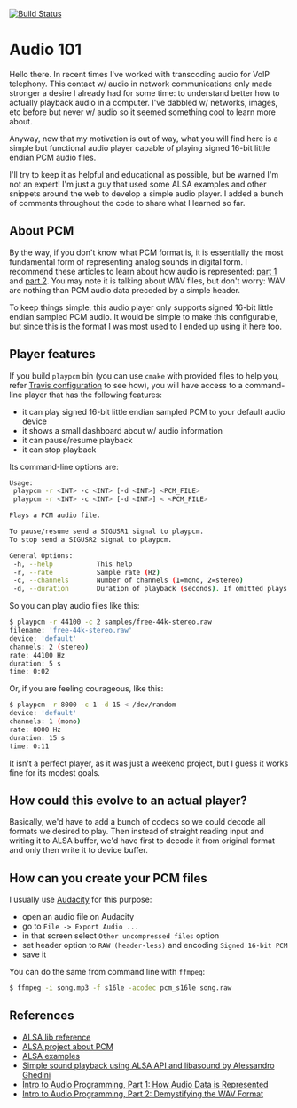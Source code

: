 [![Build Status](https://travis-ci.org/fogo/audio101.svg?branch=master)](https://travis-ci.org/fogo/audio101)

Audio 101
=========

Hello there. In recent times I've worked with transcoding audio for VoIP
telephony. This contact w/ audio in network communications only made stronger
a desire I already had for some time: to understand better how to actually
playback audio in a computer. I've dabbled w/ networks, images, etc before but
 never w/ audio so it seemed something cool to learn more about.

Anyway, now that my motivation is out of way, what you will find here is a
simple but functional audio player capable of playing signed 16-bit little 
endian PCM audio files.

I'll try to keep it as helpful and educational as possible,
but be warned I'm not an expert! I'm just a guy that used some ALSA examples and
other snippets around the web to develop a simple audio player. I added a bunch
of comments throughout the code to share what I learned so far.

## About PCM

By the way, if you don't know what PCM format is, it is essentially the most 
fundamental form of representing analog sounds in digital form. I recommend these
articles to learn about how audio is represented:
[part 1](https://blogs.msdn.microsoft.com/dawate/2009/06/22/intro-to-audio-programming-part-1-how-audio-data-is-represented/) and
[part 2](https://blogs.msdn.microsoft.com/dawate/2009/06/23/intro-to-audio-programming-part-2-demystifying-the-wav-format/).
You may note it is talking about WAV files, but don't worry: WAV are nothing than
PCM audio data preceded by a simple header.

To keep things simple, this audio player only supports
signed 16-bit little endian sampled PCM audio. It would be simple to make this
configurable, but since this is the format I was most used to I ended up
using it here too.

## Player features

If you build `playpcm` bin (you can use `cmake` with provided files to
help you, refer [Travis configuration](.travis.yml) to see how), you will
have access to a command-line player that has the following features:

* it can play signed 16-bit little endian sampled PCM to your default audio device
* it shows a small dashboard about w/ audio information
* it can pause/resume playback
* it can stop playback

Its command-line options are:

```bash
Usage:
 playpcm -r <INT> -c <INT> [-d <INT>] <PCM_FILE>
 playpcm -r <INT> -c <INT> [-d <INT>] < <PCM_FILE>

Plays a PCM audio file.

To pause/resume send a SIGUSR1 signal to playpcm.
To stop send a SIGUSR2 signal to playpcm.

General Options:
 -h, --help           This help
 -r, --rate           Sample rate (Hz)
 -c, --channels       Number of channels (1=mono, 2=stereo)
 -d, --duration       Duration of playback (seconds). If omitted plays whole file.
```

So you can play audio files like this:

```bash
$ playpcm -r 44100 -c 2 samples/free-44k-stereo.raw
filename: 'free-44k-stereo.raw'
device: 'default'
channels: 2 (stereo)
rate: 44100 Hz
duration: 5 s
time: 0:02
```

Or, if you are feeling courageous, like this:

```bash
$ playpcm -r 8000 -c 1 -d 15 < /dev/random
device: 'default'
channels: 1 (mono)
rate: 8000 Hz
duration: 15 s
time: 0:11
```

It isn't a perfect player, as it was just a weekend project, but I guess
it works fine for its modest goals.

## How could this evolve to an actual player?

Basically, we'd have to add a bunch of codecs so we could decode all
formats we desired to play. Then instead of straight reading input and
writing it to ALSA buffer, we'd have first to decode it from original
format and only then write it to device buffer.

## How can you create your PCM files

I usually use [Audacity](https://www.audacityteam.org/) for this purpose:

* open an audio file on Audacity
* go to `File -> Export Audio ...`
* in that screen select `Other uncompressed files` option
* set header option to `RAW (header-less)` and encoding `Signed 16-bit PCM`
* save it

You can do the same from command line with `ffmpeg`:

```bash
$ ffmpeg -i song.mp3 -f s16le -acodec pcm_s16le song.raw
```

## References
* [ALSA lib reference](https://www.alsa-project.org/alsa-doc/alsa-lib/index.html)
* [ALSA project about PCM](https://www.alsa-project.org/alsa-doc/alsa-lib/pcm.html)
* [ALSA examples](https://www.alsa-project.org/alsa-doc/alsa-lib/examples.html)
* [Simple sound playback using ALSA API and libasound by Alessandro Ghedini](https://gist.github.com/ghedo/963382)
* [Intro to Audio Programming, Part 1: How Audio Data is Represented](https://blogs.msdn.microsoft.com/dawate/2009/06/22/intro-to-audio-programming-part-1-how-audio-data-is-represented/)
* [Intro to Audio Programming, Part 2: Demystifying the WAV Format](https://blogs.msdn.microsoft.com/dawate/2009/06/23/intro-to-audio-programming-part-2-demystifying-the-wav-format/)
